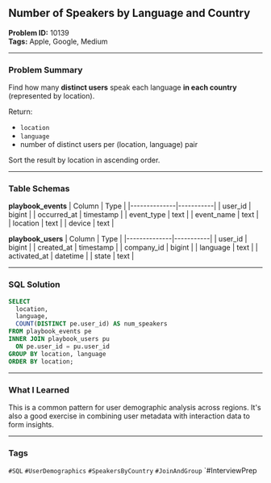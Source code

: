 ## Number of Speakers by Language and Country

**Problem ID:** 10139  
**Tags:** Apple, Google, Medium  

---

### Problem Summary

Find how many **distinct users** speak each language **in each country** (represented by location).

Return:
- `location`
- `language`
- number of distinct users per (location, language) pair

Sort the result by location in ascending order.

---

### Table Schemas

**playbook_events**
| Column       | Type      |
|--------------|-----------|
| user_id      | bigint    |
| occurred_at  | timestamp |
| event_type   | text      |
| event_name   | text      |
| location     | text      |
| device       | text      |

**playbook_users**
| Column       | Type      |
|--------------|-----------|
| user_id      | bigint    |
| created_at   | timestamp |
| company_id   | bigint    |
| language     | text      |
| activated_at | datetime  |
| state        | text      |

---

### SQL Solution

```sql
SELECT 
  location, 
  language, 
  COUNT(DISTINCT pe.user_id) AS num_speakers
FROM playbook_events pe
INNER JOIN playbook_users pu
  ON pe.user_id = pu.user_id
GROUP BY location, language
ORDER BY location;
```

---

### What I Learned

This is a common pattern for user demographic analysis across regions. It's also a good exercise in combining user metadata with interaction data to form insights.

---

### Tags
`#SQL` `#UserDemographics` `#SpeakersByCountry` `#JoinAndGroup` `#InterviewPrep
